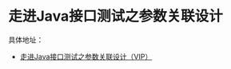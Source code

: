 # 走进Java接口测试之参数关联设计

具体地址： 
- [走进Java接口测试之参数关联设计（VIP）](https://mp.weixin.qq.com/s/g0C-PDeNYg98J9lbnZ4P-Q)
